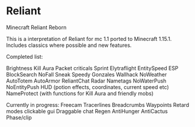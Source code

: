 # Reliant
Minecraft Reliant Reborn

This is a interpretation of Reliant for mc 1.1 ported to Minecraft 1.15.1. Includes classics where possible and new features.


Completed list:

Brightness
Kill Aura
Packet criticals
Sprint
Elytraflight
EntitySpeed
ESP
BlockSearch
NoFall
Sneak
Speedy Gonzales
Wallhack
NoWeather
AutoTotem
AutoArmor
ReliantChat
Radar
Nametags
NoWaterPush
NoEntityPush
HUD (potion effects, coordinates, current speed etc)
NameProtect (with functions for Kill Aura and friendly mobs)

Currently in progress:
Freecam
Tracerlines
Breadcrumbs
Waypoints
Retard modes
clickable gui
Draggable chat
Regen
AntiHunger
AntiCactus
Phase/clip


